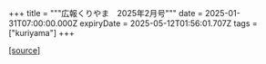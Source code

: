 +++
title = """広報くりやま　2025年2月号"""
date = 2025-01-31T07:00:00.000Z
expiryDate = 2025-05-12T01:56:01.707Z
tags = ["kuriyama"]
+++


[[source]](https://www.town.kuriyama.hokkaido.jp/site/koho/30079.html)
